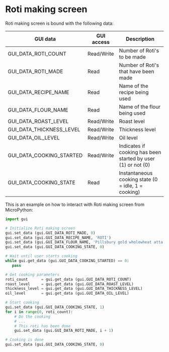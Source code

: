 # Roti making screen

Roti making screen is bound with the following data:

| GUI data                   | GUI access | Description                                                      |
|----------------------------|------------|------------------------------------------------------------------|
| GUI_DATA_ROTI_COUNT        | Read/Write | Number of Roti's to be made                                      |
| GUI_DATA_ROTI_MADE         | Read       | Number of Roti's that have been made                             |
| GUI_DATA_RECIPE_NAME       | Read       | Name of the recipe being used                                    |
| GUI_DATA_FLOUR_NAME        | Read       | Name of the flour being used                                     |
| GUI_DATA_ROAST_LEVEL       | Read/Write | Roast level                                                      |
| GUI_DATA_THICKNESS_LEVEL   | Read/Write | Thickness level                                                  |
| GUI_DATA_OIL_LEVEL         | Read/Write | Oil level                                                        |
| GUI_DATA_COOKING_STARTED   | Read/Write | Indicates if cooking has been started by user (1) or not (0)     |
| GUI_DATA_COOKING_STATE     | Read       | Instantaneous cooking state (0 = idle, 1 = cooking)              |

This is an example on how to interact with Roti making screen from MicroPython:

```python
import gui

# Initialize Roti making screen
gui.set_data (gui.GUI_DATA_ROTI_MADE, 0)
gui.set_data (gui.GUI_DATA_RECIPE_NAME, 'ROTI')
gui.set_data (gui.GUI_DATA_FLOUR_NAME, 'Pillsbury gold wholewheat atta')
gui.set_data (gui.GUI_DATA_COOKING_STATE, 0)

# Wait until user starts cooking
while gui.get_data (gui.GUI_DATA_COOKING_STARTED) == 0:
   pass

# Get cooking parameters
roti_count      = gui.get_data (gui.GUI_DATA_ROTI_COUNT)
roast_level     = gui.get_data (gui.GUI_DATA_ROAST_LEVEL)
thickness_level = gui.get_data (gui.GUI_DATA_THICKNESS_LEVEL)
oil_level       = gui.get_data (gui.GUI_DATA_OIL_LEVEL)

# Start cooking
gui.set_data (gui.GUI_DATA_COOKING_STATE, 1)
for i in range(0, roti_count):
    # Do the cooking
    # ...
    # This roti has been done
    gui.set_data (gui.GUI_DATA_ROTI_MADE, i + 1)

# Cooking is done
gui.set_data (gui.GUI_DATA_COOKING_STATE, 0)
```